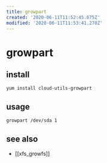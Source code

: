 ```yaml
---
title: growpart
created: '2020-06-11T11:52:45.675Z'
modified: '2020-06-11T11:53:41.270Z'
---
```


# growpart

## install
`yum install cloud-utils-growpart`

## usage
```sh
growpart /dev/sda 1
```
## see also
- [[xfs_growfs]]
